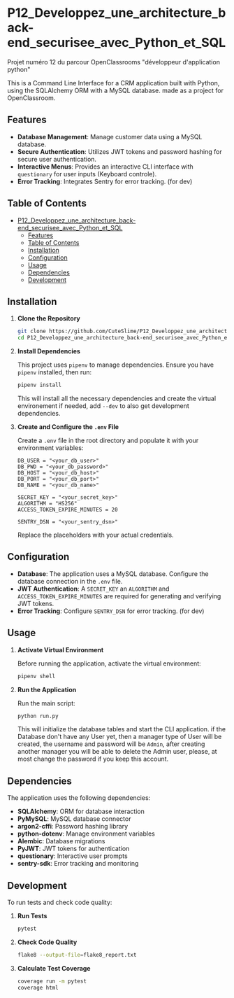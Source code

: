 
# P12_Developpez_une_architecture_back-end_securisee_avec_Python_et_SQL

Projet numéro 12 du parcour OpenClassrooms "développeur d'application python"

This is a Command Line Interface for a CRM application built with Python, using the SQLAlchemy ORM with a MySQL database. made as a project for OpenClassroom.

## Features

- **Database Management**: Manage customer data using a MySQL database.
- **Secure Authentication**: Utilizes JWT tokens and password hashing for secure user authentication.
- **Interactive Menus**: Provides an interactive CLI interface with `questionary` for user inputs (Keyboard controle).
- **Error Tracking**: Integrates Sentry for error tracking. (for dev)

## Table of Contents

- [P12\_Developpez\_une\_architecture\_back-end\_securisee\_avec\_Python\_et\_SQL](#p12_developpez_une_architecture_back-end_securisee_avec_python_et_sql)
  - [Features](#features)
  - [Table of Contents](#table-of-contents)
  - [Installation](#installation)
  - [Configuration](#configuration)
  - [Usage](#usage)
  - [Dependencies](#dependencies)
  - [Development](#development)

## Installation

1. **Clone the Repository**

   ```bash
   git clone https://github.com/CuteSlime/P12_Developpez_une_architecture_back-end_securisee_avec_Python_et_SQL.git
   cd P12_Developpez_une_architecture_back-end_securisee_avec_Python_et_SQL
   ```

2. **Install Dependencies**

   This project uses `pipenv` to manage dependencies. Ensure you have `pipenv` installed, then run:

   ```bash
   pipenv install
   ```

   This will install all the necessary dependencies and create the virtual environement if needed, add `--dev` to also get development dependencies.

3. **Create and Configure the `.env` File**

   Create a `.env` file in the root directory and populate it with your environment variables:

   ```env
   DB_USER = "<your_db_user>"
   DB_PWD = "<your_db_password>"
   DB_HOST = "<your_db_host>"
   DB_PORT = "<your_db_port>"
   DB_NAME = "<your_db_name>"

   SECRET_KEY = "<your_secret_key>"
   ALGORITHM = "HS256"
   ACCESS_TOKEN_EXPIRE_MINUTES = 20

   SENTRY_DSN = "<your_sentry_dsn>"
   ```

   Replace the placeholders with your actual credentials.

## Configuration

- **Database**: The application uses a MySQL database. Configure the database connection in the `.env` file.
- **JWT Authentication**: A `SECRET_KEY` an `ALGORITHM` and `ACCESS_TOKEN_EXPIRE_MINUTES` are required for generating and verifying JWT tokens.
- **Error Tracking**: Configure `SENTRY_DSN` for error tracking. (for dev)

## Usage

1. **Activate Virtual Environment**

   Before running the application, activate the virtual environment:

   ```bash
   pipenv shell
   ```

2. **Run the Application**

   Run the main script:

   ```bash
   python run.py
   ```

   This will initialize the database tables and start the CLI application.
   if the Database don't have any User yet, then a manager type of User will be created,
   the username and password will be `Admin`, after creating another manager you will be able to delete the Admin user,
   please, at most change the password if you keep this account.

## Dependencies

The application uses the following dependencies:

- **SQLAlchemy**: ORM for database interaction
- **PyMySQL**: MySQL database connector
- **argon2-cffi**: Password hashing library
- **python-dotenv**: Manage environment variables
- **Alembic**: Database migrations
- **PyJWT**: JWT tokens for authentication
- **questionary**: Interactive user prompts
- **sentry-sdk**: Error tracking and monitoring

## Development

To run tests and check code quality:

1. **Run Tests**

   ```bash
   pytest
   ```

2. **Check Code Quality**

   ```bash
   flake8 --output-file=flake8_report.txt 
   ```

3. **Calculate Test Coverage**

   ```bash
   coverage run -m pytest
   coverage html
   ```
